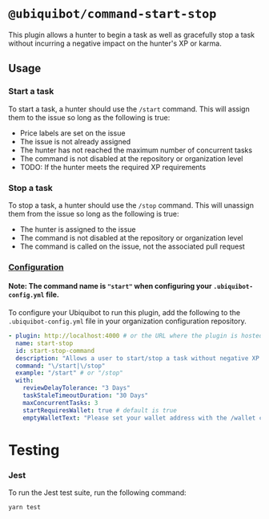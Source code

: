 # `@ubiquibot/command-start-stop`

This plugin allows a hunter to begin a task as well as gracefully stop a task without incurring a negative impact on the hunter's XP or karma.

## Usage

### Start a task

To start a task, a hunter should use the `/start` command. This will assign them to the issue so long as the following is true:

- Price labels are set on the issue
- The issue is not already assigned
- The hunter has not reached the maximum number of concurrent tasks
- The command is not disabled at the repository or organization level
- TODO: If the hunter meets the required XP requirements

### Stop a task

To stop a task, a hunter should use the `/stop` command. This will unassign them from the issue so long as the following is true:

- The hunter is assigned to the issue
- The command is not disabled at the repository or organization level
- The command is called on the issue, not the associated pull request

### [Configuration](./src/types/plugin-input.ts)

#### Note: The command name is `"start"` when configuring your `.ubiquibot-config.yml` file.

To configure your Ubiquibot to run this plugin, add the following to the `.ubiquibot-config.yml` file in your organization configuration repository.

```yml
- plugin: http://localhost:4000 # or the URL where the plugin is hosted
  name: start-stop
  id: start-stop-command
  description: "Allows a user to start/stop a task without negative XP impact"
  command: "\/start|\/stop"
  example: "/start" # or "/stop"
  with:
    reviewDelayTolerance: "3 Days"
    taskStaleTimeoutDuration: "30 Days"
    maxConcurrentTasks: 3
    startRequiresWallet: true # default is true
    emptyWalletText: "Please set your wallet address with the /wallet command first and try again."
```

# Testing

### Jest

To run the Jest test suite, run the following command:

```bash
yarn test
```
